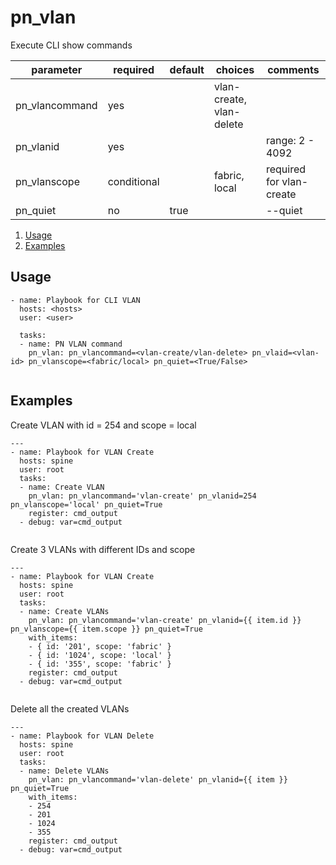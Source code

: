 # pn_vlan

Execute CLI show commands

| parameter      | required       | default      |choices       |comments                                                    |
|----------------|----------------|--------------|--------------|------------------------------------------------------------|
|pn_vlancommand  | yes            |              |vlan-create, vlan-delete            |                                                            |
|pn_vlanid       | yes            |              |              |     range: 2 - 4092                                               |
|pn_vlanscope    | conditional    |              |fabric, local |      required for vlan-create                                                      |
|pn_quiet        | no             | true         |              |     --quiet                                                       |

1. [Usage](#usage)
2. [Examples](#examples)

## Usage

```
- name: Playbook for CLI VLAN
  hosts: <hosts>
  user: <user>
  
  tasks:
  - name: PN VLAN command
    pn_vlan: pn_vlancommand=<vlan-create/vlan-delete> pn_vlaid=<vlan-id> pn_vlanscope=<fabric/local> pn_quiet=<True/False>
  
```

## Examples

Create VLAN with id = 254 and scope = local
```
---
- name: Playbook for VLAN Create
  hosts: spine
  user: root
  tasks:
  - name: Create VLAN
    pn_vlan: pn_vlancommand='vlan-create' pn_vlanid=254 pn_vlanscope='local' pn_quiet=True 
    register: cmd_output
  - debug: var=cmd_output
  
```

Create 3 VLANs with different IDs and scope
```
---
- name: Playbook for VLAN Create
  hosts: spine
  user: root
  tasks:
  - name: Create VLANs 
    pn_vlan: pn_vlancommand='vlan-create' pn_vlanid={{ item.id }} pn_vlanscope={{ item.scope }} pn_quiet=True 
    with_items:
    - { id: '201', scope: 'fabric' }
    - { id: '1024', scope: 'local' }
    - { id: '355', scope: 'fabric' }
    register: cmd_output
  - debug: var=cmd_output
  
```
Delete all the created VLANs

```
---
- name: Playbook for VLAN Delete
  hosts: spine
  user: root
  tasks:
  - name: Delete VLANs
    pn_vlan: pn_vlancommand='vlan-delete' pn_vlanid={{ item }} pn_quiet=True 
    with_items:
    - 254
    - 201
    - 1024
    - 355
    register: cmd_output
  - debug: var=cmd_output
  
```
